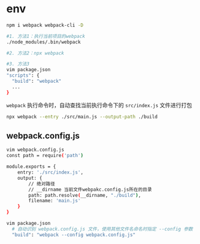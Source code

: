 # env

```sh
npm i webpack webpack-cli -D

#1. 方法1：执行当前项目的webpack
./node_modules/.bin/webpack 

#2. 方法2：npx webpack

#3. 方法3
vim package.json
"scripts": {
  "build": "webpack"
  ...
}
```

`webpack` 执行命令时，自动查找当前执行命令下的 `src/index.js` 文件进行打包

```sh
npx webpack --entry ./src/main.js --output-path ./build
```


## webpack.config.js

```sh
vim webpack.config.js
const path = require('path')

module.exports = {
    entry: './src/index.js',
    output: {
        // 绝对路径
        // __dirname 当前文件webpakc.config.js所在的目录
        path: path.resolve(__dirname, "./build"),
        filename: 'main.js'
    }
}

vim package.json
  # 自动识别 webpack.config.js 文件，使用其他文件名命名时指定 --config 参数
  "build": "webpack --config webpack.config.js"
```